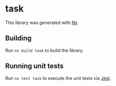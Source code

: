 # task

This library was generated with [Nx](https://nx.dev).

## Building

Run `nx build task` to build the library.

## Running unit tests

Run `nx test task` to execute the unit tests via [Jest](https://jestjs.io).
